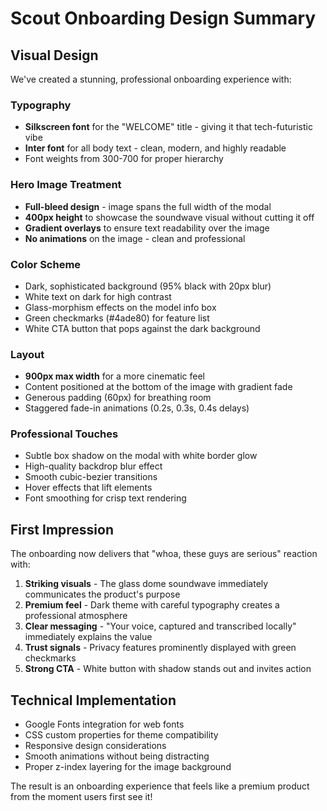 # Scout Onboarding Design Summary

## Visual Design

We've created a stunning, professional onboarding experience with:

### Typography
- **Silkscreen font** for the "WELCOME" title - giving it that tech-futuristic vibe
- **Inter font** for all body text - clean, modern, and highly readable
- Font weights from 300-700 for proper hierarchy

### Hero Image Treatment
- **Full-bleed design** - image spans the full width of the modal
- **400px height** to showcase the soundwave visual without cutting it off
- **Gradient overlays** to ensure text readability over the image
- **No animations** on the image - clean and professional

### Color Scheme
- Dark, sophisticated background (95% black with 20px blur)
- White text on dark for high contrast
- Glass-morphism effects on the model info box
- Green checkmarks (#4ade80) for feature list
- White CTA button that pops against the dark background

### Layout
- **900px max width** for a more cinematic feel
- Content positioned at the bottom of the image with gradient fade
- Generous padding (60px) for breathing room
- Staggered fade-in animations (0.2s, 0.3s, 0.4s delays)

### Professional Touches
- Subtle box shadow on the modal with white border glow
- High-quality backdrop blur effect
- Smooth cubic-bezier transitions
- Hover effects that lift elements
- Font smoothing for crisp text rendering

## First Impression

The onboarding now delivers that "whoa, these guys are serious" reaction with:

1. **Striking visuals** - The glass dome soundwave immediately communicates the product's purpose
2. **Premium feel** - Dark theme with careful typography creates a professional atmosphere  
3. **Clear messaging** - "Your voice, captured and transcribed locally" immediately explains the value
4. **Trust signals** - Privacy features prominently displayed with green checkmarks
5. **Strong CTA** - White button with shadow stands out and invites action

## Technical Implementation

- Google Fonts integration for web fonts
- CSS custom properties for theme compatibility
- Responsive design considerations
- Smooth animations without being distracting
- Proper z-index layering for the image background

The result is an onboarding experience that feels like a premium product from the moment users first see it!